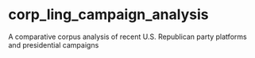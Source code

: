 # corp_ling_campaign_analysis
 A comparative corpus analysis of recent U.S. Republican party platforms and presidential campaigns

